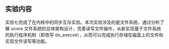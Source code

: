 ## 实验内容

实验七完成了在内核中的同步互斥实验。本次实验涉及的是文件系统，通过分析了解 ucore 文件系统的总体架构设计，完善读写文件操作，从新实现基于文件系统的执行程序机制（即改写 do_execve），从而可以完成执行存储在磁盘上的文件和实现文件读写等功能。
